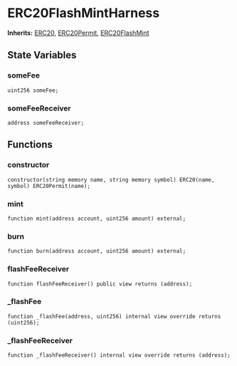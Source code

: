 # ERC20FlashMintHarness
**Inherits:**
[ERC20](/lib/solady/ext/wake/weird/Bytes32Metadata.sol/contract.ERC20.md), [ERC20Permit](/lib/openzeppelin-contracts/contracts/token/ERC20/extensions/ERC20Permit.sol/abstract.ERC20Permit.md), [ERC20FlashMint](/lib/openzeppelin-contracts/contracts/token/ERC20/extensions/ERC20FlashMint.sol/abstract.ERC20FlashMint.md)


## State Variables
### someFee

```solidity
uint256 someFee;
```


### someFeeReceiver

```solidity
address someFeeReceiver;
```


## Functions
### constructor


```solidity
constructor(string memory name, string memory symbol) ERC20(name, symbol) ERC20Permit(name);
```

### mint


```solidity
function mint(address account, uint256 amount) external;
```

### burn


```solidity
function burn(address account, uint256 amount) external;
```

### flashFeeReceiver


```solidity
function flashFeeReceiver() public view returns (address);
```

### _flashFee


```solidity
function _flashFee(address, uint256) internal view override returns (uint256);
```

### _flashFeeReceiver


```solidity
function _flashFeeReceiver() internal view override returns (address);
```


